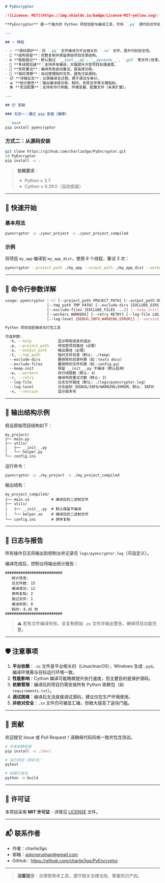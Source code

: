 ```markdown
# PyEncryptor

[![License: MIT](https://img.shields.io/badge/License-MIT-yellow.svg)](https://opensource.org/licenses/MIT)

**PyEncryptor** 是一个强大的 Python 项目加密与编译工具，可将 `.py` 源代码文件批量编译为 `.so` 二进制文件，有效保护源码不被轻易查看或篡改。同时完整保留项目目录结构，支持多线程加速、失败重试、智能跳过（如 `__init__.py`）、灵活配置，适用于生产环境部署前的代码保护。

---

## ✨ 特性

- ✅ **源码保护**：将 `.py` 文件编译为平台相关的 `.so` 文件，提升代码安全性。
- 🧭 **结构保留**：完整复制并保留原始项目目录结构。
- ⚙️ **智能跳过**：默认跳过 `__init__.py`、`__pycache__`、`.git` 等文件/目录。
- 🚀 **多线程加速**：支持并发编译，大幅提升大型项目处理速度。
- 🔄 **失败重试**：编译失败自动重试，提高成功率。
- 🧹 **临时清理**：自动管理临时文件，避免污染源码。
- 📋 **详细日志**：记录编译全过程，便于调试与审计。
- 📊 **统计报告**：输出编译成功率、耗时、失败文件等关键指标。
- 🛠️ **灵活配置**：支持命令行参数、环境变量、配置文件（未来扩展）。

---

## 📦 安装

### 方式一：通过 pip 安装（推荐）

```bash
pip install pyencryptor
```

### 方式二：从源码安装

```bash
git clone https://github.com/charlie3go/PyEncryptor.git
cd PyEncryptor
pip install -e .
```

> **依赖要求**：
> - Python ≥ 3.7
> - Cython ≥ 0.29.0（自动安装）

---

## 🚀 快速开始

### 基本用法

```bash
pyencryptor -p ./your_project -o ./your_project_compiled
```

### 示例

将项目 `my_app` 编译到 `my_app_dist`，使用 8 个线程，重试 3 次：

```bash
pyencryptor --project_path ./my_app --output_path ./my_app_dist --workers 8 --retry 3
```

---

## 🧩 命令行参数详解

```bash
usage: pyencryptor [-h] [--project_path PROJECT_PATH] [--output_path OUTPUT_PATH]
                   [--tmp_path TMP_PATH] [--exclude-dirs [EXCLUDE_DIRS ...]]
                   [--exclude-files [EXCLUDE_FILES ...]] [--keep-init]
                   [--workers WORKERS] [--retry RETRY] [--log-file LOG_FILE]
                   [--log-level {DEBUG,INFO,WARNING,ERROR}] [--version]

Python 项目加密编译与打包工具

可选参数:
  -h, --help            显示帮助信息并退出
  -p, --project_path    待加密项目路径（必需）
  -o, --output_path     输出路径（必需）
  -t, --tmp_path        临时文件目录（默认: ./temp）
  --exclude-dirs        要排除的目录列表（如：tests docs）
  --exclude-files       要排除的文件列表（如：config.py）
  --keep-init           保留 __init__.py 不编译（默认启用）
  -w, --workers         并行线程数（默认: 4）
  -r, --retry           编译失败重试次数（默认: 2）
  --log-file            日志文件路径（默认: ./logs/pyencryptor.log）
  --log-level           日志级别（DEBUG/INFO/WARNING/ERROR，默认: INFO）
  -v, --version         显示版本号
```

---

## 📁 输出结构示例

假设原始项目结构如下：

```
my_project/
├── main.py
├── utils/
│   ├── __init__.py
│   └── helper.py
└── config.ini
```

运行命令：

```bash
pyencryptor -p ./my_project -o ./my_project_compiled
```

输出结构：

```
my_project_compiled/
├── main.so          # 编译后的二进制文件
├── utils/
│   ├── __init__.py  # 默认保留不编译
│   └── helper.so    # 编译后的二进制文件
└── config.ini       # 原样复制
```

---

## 📝 日志与报告

所有操作日志将输出到控制台并记录在 `logs/pyencryptor.log`（可自定义）。

编译完成后，控制台将输出统计报告：

```
##########################
   统计信息:
   总文件数: 15
   编译成功: 12
   原样复制: 2
   跳过文件: 1
   编译失败: 0
   耗时: 8.45 秒
##########################
```

> ⚠️ 若有文件编译失败，会复制原始 `.py` 文件并输出警告，确保项目功能完整。

---

## 🛡️ 注意事项

1. **平台依赖**：`.so` 文件是平台相关的（Linux/macOS），Windows 生成 `.pyd`。编译环境需与目标运行环境一致。
2. **性能影响**：Cython 编译可能略微提升执行速度，但主要目的是保护源码。
3. **依赖管理**：编译后的项目仍需安装所有 Python 依赖包（如 `requirements.txt`）。
4. **调试困难**：编译后无法直接调试源码，建议仅在生产环境使用。
5. **非绝对安全**：`.so` 文件仍可被反汇编，但极大提高了逆向门槛。

---

## 🤝 贡献

欢迎提交 Issue 或 Pull Request！请确保代码风格一致并包含测试。

```bash
# 开发依赖安装
pip install -e .[dev]

# 运行测试（待补充）
pytest

# 构建分发包
python -m build
```

---

## 📜 许可证

本项目采用 **MIT 许可证** - 详情见 [LICENSE](LICENSE) 文件。

---

## 📬 联系作者

- 作者：charlie3go
- 邮箱：aslongrushan@gmail.com
- GitHub：https://github.com/charlie3go/PyEncryptor

---

> **温馨提示**：合理使用本工具，遵守相关法律法规，尊重知识产权。